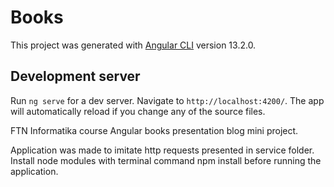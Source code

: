 # Books

This project was generated with [Angular CLI](https://github.com/angular/angular-cli) version 13.2.0.

## Development server

Run `ng serve` for a dev server. Navigate to `http://localhost:4200/`. The app will automatically reload if you change any of the source files.

FTN Informatika course Angular books presentation blog mini project.

Application was made to imitate http requests presented in service folder.
Install node modules with terminal command npm install before running the application.
